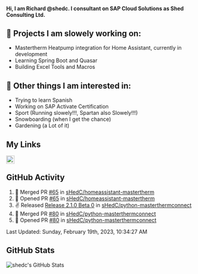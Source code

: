#### Hi, I am Richard @shedc. I consultant on SAP Cloud Solutions as Shed Consulting Ltd.

## 👋 Projects I am slowely working on:
- Mastertherm Heatpump integration for Home Assistant, currently in development
- Learning Spring Boot and Quasar
- Building Excel Tools and Macros

## 👀 Other things I am interested in:
- Trying to learn Spanish
- Working on SAP Activate Certification
- Sport (Running slowely!!!, Spartan also Slowely!!!)
- Snowboarding (when I get the chance)
- Gardening (a Lot of it)

## My Links
[<img align="left" alt="shedc | LinkedIn" width="22px" src="https://cdn.jsdelivr.net/npm/simple-icons@v3/icons/linkedin.svg" />][linkedin]

<br/>

## GitHub Activity
<!--RECENT_ACTIVITY:start-->
1. 🎉 Merged PR [#65](https://github.com/sHedC/homeassistant-mastertherm/pull/65) in [sHedC/homeassistant-mastertherm](https://github.com/sHedC/homeassistant-mastertherm)
2. 💪 Opened PR [#65](https://github.com/sHedC/homeassistant-mastertherm/pull/65) in [sHedC/homeassistant-mastertherm](https://github.com/sHedC/homeassistant-mastertherm)
3. ✌️ Released [Release 2.1.0 Beta 0](https://github.com/sHedC/python-masterthermconnect/releases/tag/2.1.0-b0) in [sHedC/python-masterthermconnect](https://github.com/sHedC/python-masterthermconnect)
4. 🎉 Merged PR [#80](https://github.com/sHedC/python-masterthermconnect/pull/80) in [sHedC/python-masterthermconnect](https://github.com/sHedC/python-masterthermconnect)
5. 💪 Opened PR [#80](https://github.com/sHedC/python-masterthermconnect/pull/80) in [sHedC/python-masterthermconnect](https://github.com/sHedC/python-masterthermconnect)
<!--RECENT_ACTIVITY:end-->
<!--RECENT_ACTIVITY:last_update-->
Last Updated: Sunday, February 19th, 2023, 10:34:27 AM
<!--RECENT_ACTIVITY:last_update_end-->

## GitHub Stats
<img align="left" alt="shedc's GitHub Stats" src="https://github-readme-stats.vercel.app/api?username=shedc&show_icons=true&hide_title=true" />

[linkedin]: https://www.linkedin.com/in/richard-holmes-3314251/
